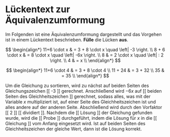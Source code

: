<!--
version:  0.0.1
language: de


@style
main > *:not(:last-child) {
  margin-bottom: 3rem;
}

input {
    text-align: center;
}

.flex-container {
    display: flex;
    flex-wrap: wrap;
    align-items: stretch;
    gap: 20px;
}

.flex-child {
    flex: 1;
    min-width: 350px;
    margin-right: 20px;
}

@media (max-width: 400px) {
    .flex-child {
        flex: 100%;
        margin-right: 0;
    }
}
@end

formula: \carry   \textcolor{red}{\scriptsize #1}
formula: \digit   \rlap{\carry{#1}}\phantom{#2}#2
formula: \permil  \text{‰}

import: https://raw.githubusercontent.com/LiaTemplates/Tikz-Jax/main/README.md

script: https://cdn.jsdelivr.net/gh/LiaTemplates/Tikz-Jax@main/dist/index.js



tags: Äquivalenzumformung, leicht, sehr niedrig, Angeben, 

comment: Beschreibe die Äquivalenzumformung durch einen Lückentext.

author: Martin Lommatzsch

-->




# Lückentext zur Äquivalenzumformung


Im Folgenden ist eine Äquivalenzumformung dargestellt und das Vorgehen ist in einem Lückentext beschrieben. **Fülle** die Lücken **aus**.



$$
\begin{align*}
  11+6 \cdot x & = 3 + 8 \cdot x  \quad \left|  -3  \right. \\
  8 + 6 \cdot x & = 8 \cdot x  \quad \left|  -6x  \right. \\
  8  & = 2 \cdot x  \quad \left|  : 2  \right. \\
  4  & = x   \\
\end{align*}
$$

$$
\begin{align*}
  11+6 \cdot 4 & = 3 + 8 \cdot 4   \\
  11 + 24 & = 3 + 32  \\
  35  & = 35   \\
\end{align*}
$$

Um die Gleichung zu sortieren, wird zu nächst auf beiden Seiten des Gleichungszeichen [[  -3  ]] gerechnet. Anschließend wird $-6x$ auf [[     beiden Seiten des Gleichheitszeichen     ]] gerechnet, sodass alles, was mit der Variable $x$ multipliziert ist, auf einer Seite des Gleichheitszeichen ist und alles andere auf der anderen Seite. Abschließend wird durch den Vorfaktor [[  2  ]] [[  dividiert  ]]. Nachdem die [[  Lösung  ]] der Gleichung gefunden wurde, wird die [[  Probe  ]] durchgeführt, indem die Lösung für $x$ in die [[  Gleichung  ]] vom Anfang eingesetzt wird. Ist auf beiden Seiten des Gleichheitszeichen der gleiche Wert, dann ist die Lösung korrekt.








